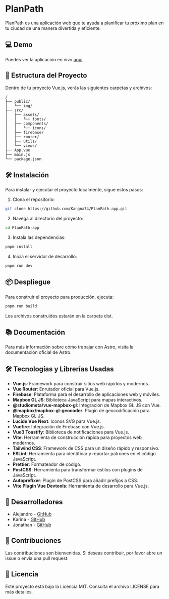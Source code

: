 # PlanPath

PlanPath es una aplicación web que te ayuda a planificar tu próximo plan en tu ciudad de una manera divertida y eficiente.

## 💻 Demo

Puedes ver la aplicación en vivo [aquí](https://app.planpath.tech/)

## 🚀 Estructura del Proyecto

Dentro de tu proyecto Vue.js, verás las siguientes carpetas y archivos:

```text
/
├── public/
│   └── img/
├── src/
│   ├── assets/
│   │   └── fonts/
│   ├── components/
│   │   └── icons/
│   ├── firebase/
│   ├── router/
│   ├── utils/
│   └── views/
├── App.vue
├── main.js
└── package.json
```

## 🛠️ Instalación

Para instalar y ejecutar el proyecto localmente, sigue estos pasos:

1. Clona el repositorio:

```sh
git clone https://github.com/Kangna74/PlanPath-app.git
```

2. Navega al directorio del proyecto:

```sh
cd PlanPath-app
```

3. Instala las dependencias:

```sh
pnpm install
```

4. Inicia el servidor de desarrollo:

```sh
pnpm run dev
```

## 📦 Despliegue

Para construir el proyecto para producción, ejecuta:

```sh
pnpm run build
```

Los archivos construidos estarán en la carpeta dist.

## 📚 Documentación

Para más información sobre cómo trabajar con Astro, visita la documentación oficial de Astro.

## 🛠️ Tecnologías y Librerías Usadas

- **Vue.js**: Framework para construir sitios web rápidos y modernos.
- **Vue Router**: Enrutador oficial para Vue.js.
- **Firebase**: Plataforma para el desarrollo de aplicaciones web y móviles.
- **Mapbox GL JS**: Biblioteca JavaScript para mapas interactivos.
- **@studiometa/vue-mapbox-gl**: Integración de Mapbox GL JS con Vue.
- **@mapbox/mapbox-gl-geocoder**: Plugin de geocodificación para Mapbox GL JS.
- **Lucide Vue Next**: Iconos SVG para Vue.js.
- **Vuefire**: Integración de Firebase con Vue.js.
- **Vue3 Toastify**: Biblioteca de notificaciones para Vue.js.
- **Vite**: Herramienta de construcción rápida para proyectos web modernos.
- **Tailwind CSS**: Framework de CSS para un diseño rápido y responsivo.
- **ESLint**: Herramienta para identificar y reportar patrones en el código JavaScript.
- **Prettier**: Formateador de código.
- **PostCSS**: Herramienta para transformar estilos con plugins de JavaScript.
- **Autoprefixer**: Plugin de PostCSS para añadir prefijos a CSS.
- **Vite Plugin Vue Devtools**: Herramienta de desarrollo para Vue.js.


## 👥 Desarrolladores

- Alejandro - [GitHub](https://github.com/CorvsX)
- Karina - [GitHub](https://github.com/Kangna74)
- Jonathan - [GitHub](https://github.com/JonathanBetPer)

## 🤝 Contribuciones

Las contribuciones son bienvenidas. Si deseas contribuir, por favor abre un issue o envía una pull request.

## 📄 Licencia

Este proyecto está bajo la Licencia MIT. Consulta el archivo LICENSE para más detalles.
